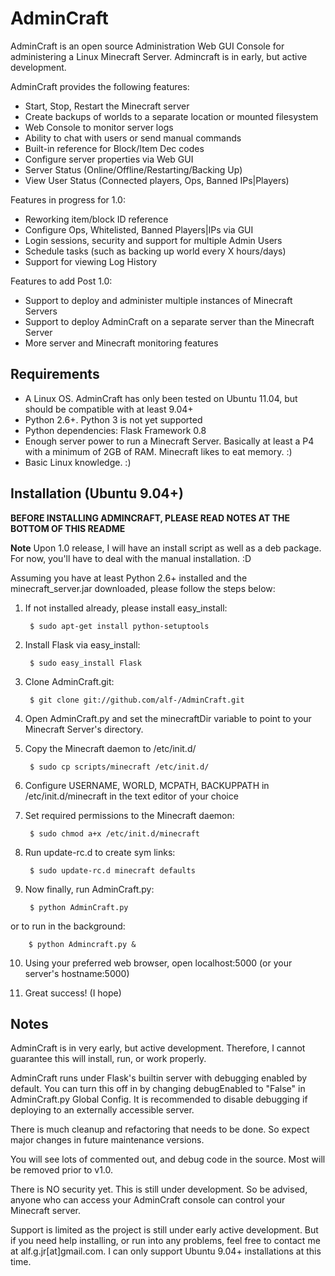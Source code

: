 # AdminCraft #

AdminCraft is an open source Administration Web GUI Console for administering a
Linux Minecraft Server. Admincraft is in early, but active development.

AdminCraft provides the following features:

- Start, Stop, Restart the Minecraft server
- Create backups of worlds to a separate location or mounted filesystem
- Web Console to monitor server logs
- Ability to chat with users or send manual commands
- Built-in reference for Block/Item Dec codes
- Configure server properties via Web GUI
- Server Status (Online/Offline/Restarting/Backing Up)
- View User Status (Connected players, Ops, Banned IPs|Players)

Features in progress for 1.0:

- Reworking item/block ID reference
- Configure Ops, Whitelisted, Banned Players|IPs via GUI
- Login sessions, security and support for multiple Admin Users
- Schedule tasks (such as backing up world every X hours/days)
- Support for viewing Log History

Features to add Post 1.0:

- Support to deploy and administer multiple instances of Minecraft Servers
- Support to deploy AdminCraft on a separate server than the Minecraft Server
- More server and Minecraft monitoring features

## Requirements ##

- A Linux OS. AdminCraft has only been tested on Ubuntu 11.04,
but should be compatible with at least 9.04+
- Python 2.6+. Python 3 is not yet supported
- Python dependencies: Flask Framework 0.8
- Enough server power to run a Minecraft Server. Basically at least
a P4 with a minimum of 2GB of RAM. Minecraft likes to eat memory. :)
- Basic Linux knowledge. :)

## Installation (Ubuntu 9.04+) ##

**BEFORE INSTALLING ADMINCRAFT, PLEASE READ NOTES AT THE BOTTOM OF THIS README**

**Note** Upon 1.0 release, I will have an install script as well as a deb
package. For now, you'll have to deal with the manual installation. :D

Assuming you have at least Python 2.6+ installed and the minecraft_server.jar 
downloaded, please follow the steps below: 

1. If not installed already, please install easy_install:

        $ sudo apt-get install python-setuptools

2. Install Flask via easy_install:

        $ sudo easy_install Flask

3. Clone AdminCraft.git:

        $ git clone git://github.com/alf-/AdminCraft.git

4. Open AdminCraft.py and set the minecraftDir variable to point to your 
    Minecraft Server's directory.

5. Copy the Minecraft daemon to /etc/init.d/

        $ sudo cp scripts/minecraft /etc/init.d/

6. Configure USERNAME, WORLD, MCPATH, BACKUPPATH in
    /etc/init.d/minecraft in the text editor of your choice

7. Set required permissions to the Minecraft daemon:

        $ sudo chmod a+x /etc/init.d/minecraft

8. Run update-rc.d to create sym links:

        $ sudo update-rc.d minecraft defaults

9. Now finally, run AdminCraft.py:

        $ python AdminCraft.py

or to run in the background:

        $ python Admincraft.py &

10. Using your preferred web browser, open localhost:5000 (or your server's hostname:5000)

11. Great success! (I hope)


## Notes ##

AdminCraft is in very early, but active development. Therefore, I cannot guarantee this will install, run, or work properly. 

AdminCraft runs under Flask's builtin server with debugging enabled by default. You can turn this off in by changing debugEnabled to "False" in AdminCraft.py Global Config. It is recommended to disable debugging if deploying to an externally accessible server.

There is much cleanup and refactoring that needs to be done. So expect major changes in future maintenance versions. 

You will see lots of commented out, and debug code in the source. Most will be removed prior to v1.0.

There is NO security yet. This is still under development. So be advised, anyone who can access your AdminCraft console can control your Minecraft server.

Support is limited as the project is still under early active development. But if you need help installing, or run into any problems, feel free to contact me at alf.g.jr[at]gmail.com. I can only support Ubuntu 9.04+ installations at this time. 

